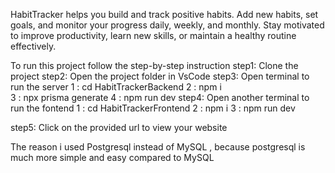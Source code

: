 HabitTracker helps you build and track positive habits.
Add new habits, set goals, and monitor your progress daily, weekly, and monthly.
Stay motivated to improve productivity, learn new skills, or maintain a healthy routine effectively.

To run this project follow the step-by-step instruction
step1: Clone the project
step2: Open the project folder in VsCode
step3: Open terminal to run the server
            1 : cd HabitTrackerBackend
            2 : npm i     
            3 : npx prisma generate
            4 : npm run dev
step4: Open another terminal to run the fontend
            1 : cd HabitTrackerFrontend
            2 : npm i 
            3 : npm run dev

step5: Click on the provided url to view your website


The reason i used Postgresql instead of MySQL , because postgresql is much more simple and easy compared to MySQL
